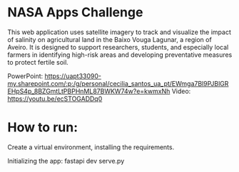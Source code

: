# NASA Apps Challenge

This web application uses satellite imagery to track and visualize the impact of salinity on agricultural land in the Baixo Vouga Lagunar, a region of Aveiro. It is designed to support researchers, students, and especially local farmers in identifying high-risk areas and developing preventative measures to protect fertile soil.

PowerPoint: https://uapt33090-my.sharepoint.com/:p:/g/personal/cecilia_santos_ua_pt/EWmga7Bl9PJBlGREHpS4p_8BZGmtLtPBPHnML87BWKW74w?e=kwmxNh
Video: https://youtu.be/ecSTOGADDq0

# How to run:

Create a virtual environment, installing the requirements.

Initializing the app: fastapi dev serve.py
